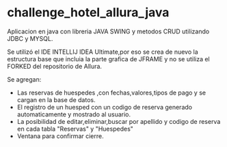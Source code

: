 # challenge_hotel_allura_java

Aplicacion en java con libreria JAVA SWING y metodos CRUD utilizando JDBC y MYSQL.

Se utilizó el IDE INTELLIJ IDEA Ultimate,por eso se crea de nuevo la estructura base que incluia la parte grafica de JFRAME y no se utiliza el FORKED del repositorio de Allura.

Se agregan:

- Las reservas de huespedes ,con fechas,valores,tipos de pago y se cargan en la base de datos.
- El registro de un huesped con un codigo de reserva generado automaticamente y mostrado al usuario.
- La posibilidad de editar,eliminar,buscar por apellido y codigo de reserva en cada tabla "Reservas" y "Huespedes"
- Ventana para confirmar cierre.
